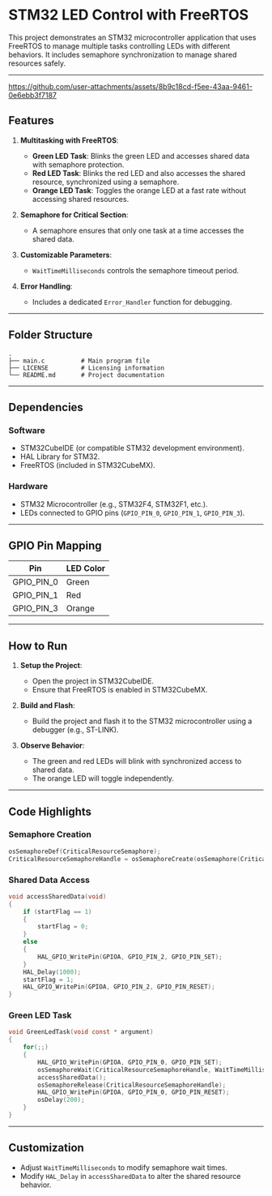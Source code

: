# STM32 LED Control with FreeRTOS

This project demonstrates an STM32 microcontroller application that uses FreeRTOS to manage multiple tasks controlling LEDs with different behaviors. It includes semaphore synchronization to manage shared resources safely.

---


https://github.com/user-attachments/assets/8b9c18cd-f5ee-43aa-9461-0e6ebb3f7187


## Features

1. **Multitasking with FreeRTOS**:
   - **Green LED Task**: Blinks the green LED and accesses shared data with semaphore protection.
   - **Red LED Task**: Blinks the red LED and also accesses the shared resource, synchronized using a semaphore.
   - **Orange LED Task**: Toggles the orange LED at a fast rate without accessing shared resources.

2. **Semaphore for Critical Section**:
   - A semaphore ensures that only one task at a time accesses the shared data.

3. **Customizable Parameters**:
   - `WaitTimeMilliseconds` controls the semaphore timeout period.

4. **Error Handling**:
   - Includes a dedicated `Error_Handler` function for debugging.

---

## Folder Structure

```
.
├── main.c          # Main program file
├── LICENSE         # Licensing information
└── README.md       # Project documentation
```

---

## Dependencies

### Software
- STM32CubeIDE (or compatible STM32 development environment).
- HAL Library for STM32.
- FreeRTOS (included in STM32CubeMX).

### Hardware
- STM32 Microcontroller (e.g., STM32F4, STM32F1, etc.).
- LEDs connected to GPIO pins (`GPIO_PIN_0`, `GPIO_PIN_1`, `GPIO_PIN_3`).

---

## GPIO Pin Mapping

| Pin         | LED Color |
|-------------|-----------|
| GPIO_PIN_0  | Green     |
| GPIO_PIN_1  | Red       |
| GPIO_PIN_3  | Orange    |

---

## How to Run

1. **Setup the Project**:
   - Open the project in STM32CubeIDE.
   - Ensure that FreeRTOS is enabled in STM32CubeMX.

2. **Build and Flash**:
   - Build the project and flash it to the STM32 microcontroller using a debugger (e.g., ST-LINK).

3. **Observe Behavior**:
   - The green and red LEDs will blink with synchronized access to shared data.
   - The orange LED will toggle independently.

---

## Code Highlights

### Semaphore Creation
```c
osSemaphoreDef(CriticalResourceSemaphore);
CriticalResourceSemaphoreHandle = osSemaphoreCreate(osSemaphore(CriticalResourceSemaphore), 1);
```

### Shared Data Access
```c
void accessSharedData(void)
{
    if (startFlag == 1)
    {
        startFlag = 0;
    }
    else
    {
        HAL_GPIO_WritePin(GPIOA, GPIO_PIN_2, GPIO_PIN_SET);
    }
    HAL_Delay(1000);
    startFlag = 1;
    HAL_GPIO_WritePin(GPIOA, GPIO_PIN_2, GPIO_PIN_RESET);
}
```

### Green LED Task
```c
void GreenLedTask(void const * argument)
{
    for(;;)
    {
        HAL_GPIO_WritePin(GPIOA, GPIO_PIN_0, GPIO_PIN_SET);
        osSemaphoreWait(CriticalResourceSemaphoreHandle, WaitTimeMilliseconds);
        accessSharedData();
        osSemaphoreRelease(CriticalResourceSemaphoreHandle);
        HAL_GPIO_WritePin(GPIOA, GPIO_PIN_0, GPIO_PIN_RESET);
        osDelay(200);
    }
}
```

---

## Customization

- Adjust `WaitTimeMilliseconds` to modify semaphore wait times.
- Modify `HAL_Delay` in `accessSharedData` to alter the shared resource behavior.
